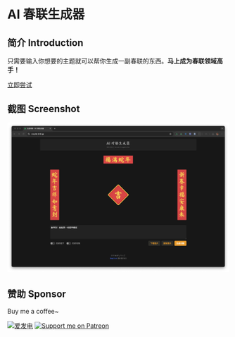 # AI 春联生成器

## 简介 Introduction

只需要输入你想要的主题就可以帮你生成一副春联的东西。**马上成为春联领域高手！**

[立即尝试](https://couplet.bh8.ga/)

## 截图 Screenshot

![screenshot](/public/screenshot.png)

## 赞助 Sponsor

Buy me a coffee~

[![爱发电](https://afdian.moeci.com/11/badge.svg)](https://afdian.com/a/hoshino_suzumi)
[![Support me on Patreon](https://img.shields.io/endpoint.svg?url=https%3A%2F%2Fshieldsio-patreon.vercel.app%2Fapi%3Fusername%3D5ANK41%26type%3Dpledges&style=flat)](https://patreon.com/5ANK41)

